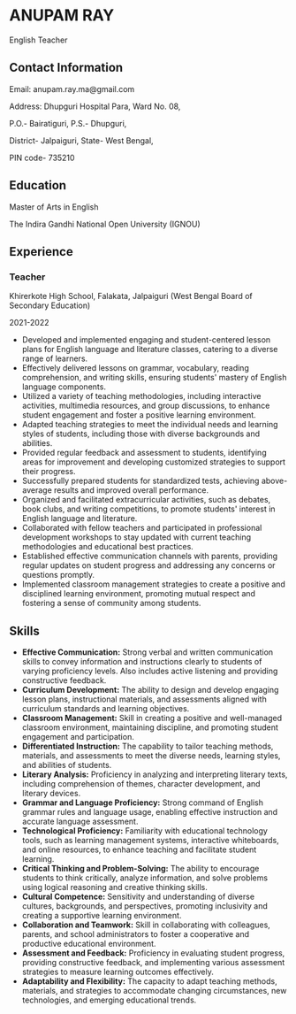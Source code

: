 <html lang="en">
<head>
  <meta charset="UTF-8">
  <meta name="viewport" content="width=device-width, initial-scale=1.0">
</head>
<body>
  <h1>ANUPAM RAY</h1>
  <p>English Teacher</p>

  <div class="section">
    <h2>Contact Information</h2>
    <p>Email: anupam.ray.ma@gmail.com</p>
    <p>Address: Dhupguri Hospital Para, Ward No. 08, <p>P.O.- Bairatiguri, P.S.- Dhupguri,</p> <p>District- Jalpaiguri, State- West Bengal,</p><p> PIN code- 735210</p></p>
  </div>

  <div class="section">
    <h2>Education</h2>
    <p>Master of Arts in English</p>
    <p>The Indira Gandhi National Open University (IGNOU)</p>
  </div>

  <div class="section">
    <h2>Experience</h2>
    <h3>Teacher</h3>
    <p>Khirerkote High School, Falakata, Jalpaiguri (West Bengal Board of Secondary Education)</p>
    <p>2021-2022</p>
    <ul>
      <li>Developed and implemented engaging and student-centered lesson plans for English language and literature classes, catering to a diverse range of learners.</li>
<li>Effectively delivered lessons on grammar, vocabulary, reading comprehension, and writing skills, ensuring students' mastery of English language components.</li>
<li>Utilized a variety of teaching methodologies, including interactive activities, multimedia resources, and group discussions, to enhance student engagement and foster a positive learning environment.</li>
<li>Adapted teaching strategies to meet the individual needs and learning styles of students, including those with diverse backgrounds and abilities.</li>
<li>Provided regular feedback and assessment to students, identifying areas for improvement and developing customized strategies to support their progress.</li>
<li>Successfully prepared students for standardized tests, achieving above-average results and improved overall performance.</li>
<li>Organized and facilitated extracurricular activities, such as debates, book clubs, and writing competitions, to promote students' interest in English language and literature.</li>
<li>Collaborated with fellow teachers and participated in professional development workshops to stay updated with current teaching methodologies and educational best practices.</li>
<li>Established effective communication channels with parents, providing regular updates on student progress and addressing any concerns or questions promptly.</li>
<li>Implemented classroom management strategies to create a positive and disciplined learning environment, promoting mutual respect and fostering a sense of community among students.</li>
    </ul>
  </div>

  <div class="section">
    <h2>Skills</h2>
    <ul>
      <li><strong>Effective Communication:</strong> Strong verbal and written communication skills to convey information and instructions clearly to students of varying proficiency levels. Also includes active listening and providing constructive feedback.</li>
<li><strong>Curriculum Development:</strong> The ability to design and develop engaging lesson plans, instructional materials, and assessments aligned with curriculum standards and learning objectives.</li>
<li><strong>Classroom Management:</strong> Skill in creating a positive and well-managed classroom environment, maintaining discipline, and promoting student engagement and participation.</li>
<li><strong>Differentiated Instruction:</strong> The capability to tailor teaching methods, materials, and assessments to meet the diverse needs, learning styles, and abilities of students.</li>
<li><strong>Literary Analysis:</strong> Proficiency in analyzing and interpreting literary texts, including comprehension of themes, character development, and literary devices.</li>
<li><strong>Grammar and Language Proficiency:</strong> Strong command of English grammar rules and language usage, enabling effective instruction and accurate language assessment.</li>
<li><strong>Technological Proficiency:</strong> Familiarity with educational technology tools, such as learning management systems, interactive whiteboards, and online resources, to enhance teaching and facilitate student learning.</li>
<li><strong>Critical Thinking and Problem-Solving:</strong> The ability to encourage students to think critically, analyze information, and solve problems using logical reasoning and creative thinking skills.</li>
<li><strong>Cultural Competence:</strong> Sensitivity and understanding of diverse cultures, backgrounds, and perspectives, promoting inclusivity and creating a supportive learning environment.</li>
<li><strong>Collaboration and Teamwork:</strong> Skill in collaborating with colleagues, parents, and school administrators to foster a cooperative and productive educational environment.</li>
<li><strong>Assessment and Feedback:</strong> Proficiency in evaluating student progress, providing constructive feedback, and implementing various assessment strategies to measure learning outcomes effectively.</li>
<li><strong>Adaptability and Flexibility:</strong> The capacity to adapt teaching methods, materials, and strategies to accommodate changing circumstances, new technologies, and emerging educational trends.</li>
    </ul>
  </div>
</body>
</html>
